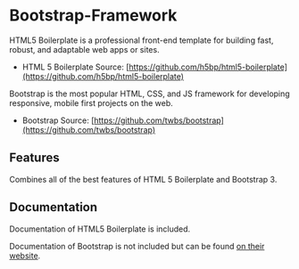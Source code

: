 # Bootstrap-Framework

HTML5 Boilerplate is a professional front-end template for building fast,
robust, and adaptable web apps or sites.
* HTML 5 Boilerplate Source: [https://github.com/h5bp/html5-boilerplate](https://github.com/h5bp/html5-boilerplate)

Bootstrap is the most popular HTML, CSS, and JS framework for developing responsive, mobile first projects on the web.
* Bootstrap Source: [https://github.com/twbs/bootstrap](https://github.com/twbs/bootstrap)

## Features

Combines all of the best features of HTML 5 Boilerplate and Bootstrap 3.


## Documentation

Documentation of HTML5 Boilerplate is included.

Documentation of Bootstrap is not included but can be found [on their website](http://getbootstrap.com/getting-started/).
